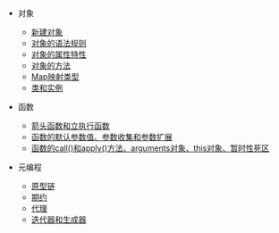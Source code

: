 
- 对象
  - [新建对象](新建对象.md)
  - [对象的语法规则](对象的语法规则.md)
  - [对象的属性特性](对象的属性特性.md)
  - [对象的方法](对象的方法.md)
  - [Map映射类型](Map映射类型.md)
  - [类和实例](类和实例.md) 


- 函数
  - [箭头函数和立执行函数](箭头函数和立执行函数.md)
  - [函数的默认参数值、参数收集和参数扩展](函数的默认参数值、参数收集和参数扩展.md)
  - [函数的call()和apply()方法、arguments对象、this对象、暂时性死区](函数的call()和apply()方法、arguments对象、this对象、暂时性死区.md)


- 元编程
  - [原型链](原型链.md)
  - [期约](期约.md)
  - [代理](代理)
  - [迭代器和生成器](迭代器和生成器.md)
    
